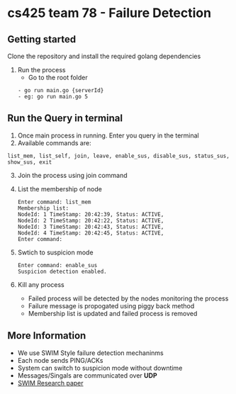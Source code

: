 # cs425 team 78 - Failure Detection



## Getting started
Clone the repository and install the required golang dependencies 

1. Run the process 
    - Go to the root folder 
    ```
    - go run main.go {serverId}
    - eg: go run main.go 5
    ```

## Run the Query in terminal 
1. Once main process in running. Enter you query in the terminal 
2. Available commands are:
```
list_mem, list_self, join, leave, enable_sus, disable_sus, status_sus, show_sus, exit
```

3. Join the process using join command

4. List the membership of node
    ```
    Enter command: list_mem
    Membership list:
    NodeId: 1 TimeStamp: 20:42:39, Status: ACTIVE,
    NodeId: 2 TimeStamp: 20:42:22, Status: ACTIVE,
    NodeId: 3 TimeStamp: 20:42:43, Status: ACTIVE,
    NodeId: 4 TimeStamp: 20:42:45, Status: ACTIVE,
    Enter command: 
    ```

5. Swtich to suspicion mode 
    ```
    Enter command: enable_sus
    Suspicion detection enabled.
    ```

6. Kill any process
    - Failed process will be detected by the nodes monitoring the process
    - Failure message is propogated using piggy back method
    - Membership list is updated and failed process is removed



## More Information


- We use SWIM Style failure detection mechaninms
- Each node sends PING/ACKs 
- System can switch to suspicion mode without downtime
- Messages/Singals are communicated over **UDP** 
- [SWIM Research paper](https://www.cs.cornell.edu/projects/Quicksilver/public_pdfs/SWIM.pdf#:~:text=failure%20detection%20time,%20stable%20rate%20of%20false%20positives%20and%20low)



